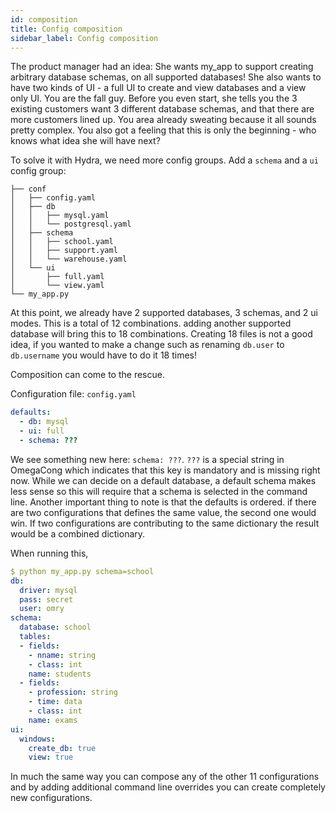 ```yaml
---
id: composition
title: Config composition
sidebar_label: Config composition
---
```


The product manager had an idea:
She wants my_app to support creating arbitrary database schemas, on all supported databases!
She also wants to have two kinds of UI - a full UI to create and view databases and a view only UI.
You are the fall guy. Before you even start, she tells you the 3 existing customers want 3 different database schemas, and that there are more customers lined up.
You area already sweating because it all sounds pretty complex.
You also got a feeling that this is only the beginning - who knows what idea she will have next?

To solve it with Hydra, we need more config groups.
Add a `schema` and a `ui` config group:
```text
├── conf
│   ├── config.yaml
│   ├── db
│   │   ├── mysql.yaml
│   │   └── postgresql.yaml
│   ├── schema
│   │   ├── school.yaml
│   │   ├── support.yaml
│   │   └── warehouse.yaml
│   └── ui
│       ├── full.yaml
│       └── view.yaml
└── my_app.py
```

At this point, we already have 2 supported databases, 3 schemas, and 2 ui modes.
This is a total of 12 combinations. adding another supported database will bring this to 18 combinations.
Creating 18 files is not a good idea, if you wanted to make a change such as renaming `db.user` to `db.username` you would have to do it 18 times!

Composition can come to the rescue.

Configuration file: `config.yaml`
```yaml
defaults:
  - db: mysql
  - ui: full
  - schema: ???
```

We see something new here: `schema: ???`. `???` is a special string in OmegaCong which indicates that this key is mandatory and is missing right now.
While we can decide on a default database, a default schema makes less sense so this will require that a schema is selected in the command line.
Another important thing to note is that the defaults is ordered. if there are two configurations that defines
the same value, the second one would win. If two configurations are contributing to the same dictionary the result would be a combined dictionary.

When running this, 
```yaml
$ python my_app.py schema=school
db:
  driver: mysql
  pass: secret
  user: omry
schema:
  database: school
  tables:
  - fields:
    - nname: string
    - class: int
    name: students
  - fields:
    - profession: string
    - time: data
    - class: int
    name: exams
ui:
  windows:
    create_db: true
    view: true
```

In much the same way you can compose any of the other 11 configurations and by adding additional command line overrides you can 
create completely new configurations.